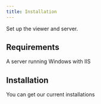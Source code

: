 ```yaml
---
title: Installation
---
```


Set up the viewer and server.

## Requirements

A server running Windows with IIS


## Installation

You can get our current installations


